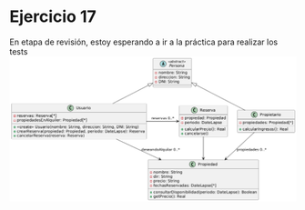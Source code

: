 # Ejercicio 17
En etapa de revisión, estoy esperando a ir a la práctica para realizar los tests
![Diagrama UML](./diagrama_v2_uml.png)
